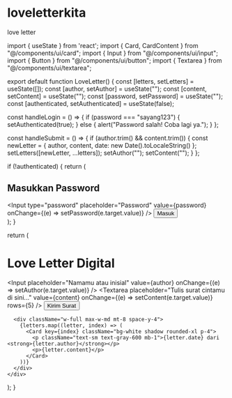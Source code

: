 # loveletterkita
love letter

import { useState } from 'react';
import { Card, CardContent } from "@/components/ui/card";
import { Input } from "@/components/ui/input";
import { Button } from "@/components/ui/button";
import { Textarea } from "@/components/ui/textarea";

export default function LoveLetter() {
  const [letters, setLetters] = useState([]);
  const [author, setAuthor] = useState("");
  const [content, setContent] = useState("");
  const [password, setPassword] = useState("");
  const [authenticated, setAuthenticated] = useState(false);

  const handleLogin = () => {
    if (password === "sayang123") {
      setAuthenticated(true);
    } else {
      alert("Password salah! Coba lagi ya.");
    }
  };

  const handleSubmit = () => {
    if (author.trim() && content.trim()) {
      const newLetter = {
        author,
        content,
        date: new Date().toLocaleString()
      };
      setLetters([newLetter, ...letters]);
      setAuthor("");
      setContent("");
    }
  };

  if (!authenticated) {
    return (
      <div className="min-h-screen bg-blue-100 flex flex-col items-center justify-center px-4">
        <Card className="w-full max-w-sm bg-white shadow-md rounded-2xl p-6">
          <CardContent className="flex flex-col gap-4">
            <h2 className="text-xl font-semibold">Masukkan Password</h2>
            <Input
              type="password"
              placeholder="Password"
              value={password}
              onChange={(e) => setPassword(e.target.value)}
            />
            <Button onClick={handleLogin} className="bg-blue-500 hover:bg-blue-600 text-white">
              Masuk
            </Button>
          </CardContent>
        </Card>
      </div>
    );
  }

  return (
    <div className="min-h-screen bg-blue-100 flex flex-col items-center py-10 px-4">
      <h1 className="text-3xl font-bold mb-6">Love Letter Digital</h1>
      <Card className="w-full max-w-md bg-white shadow-md rounded-2xl p-4">
        <CardContent className="flex flex-col gap-4">
          <Input
            placeholder="Namamu atau inisial"
            value={author}
            onChange={(e) => setAuthor(e.target.value)}
          />
          <Textarea
            placeholder="Tulis surat cintamu di sini..."
            value={content}
            onChange={(e) => setContent(e.target.value)}
            rows={5}
          />
          <Button onClick={handleSubmit} className="bg-blue-500 hover:bg-blue-600 text-white">
            Kirim Surat
          </Button>
        </CardContent>
      </Card>

      <div className="w-full max-w-md mt-8 space-y-4">
        {letters.map((letter, index) => (
          <Card key={index} className="bg-white shadow rounded-xl p-4">
            <p className="text-sm text-gray-600 mb-1">{letter.date} dari <strong>{letter.author}</strong></p>
            <p>{letter.content}</p>
          </Card>
        ))}
      </div>
    </div>
  );
}
